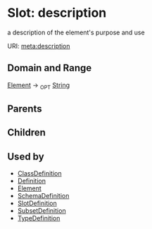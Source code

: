 
# Slot: description


a description of the element's purpose and use

URI: [meta:description](https://w3id.org/biolink/biolinkml/meta/description)

## Domain and Range

[Element](Element.md) ->  <sub>OPT</sub> [String](String.md)

## Parents


## Children


## Used by

 * [ClassDefinition](ClassDefinition.md)
 * [Definition](Definition.md)
 * [Element](Element.md)
 * [SchemaDefinition](SchemaDefinition.md)
 * [SlotDefinition](SlotDefinition.md)
 * [SubsetDefinition](SubsetDefinition.md)
 * [TypeDefinition](TypeDefinition.md)
